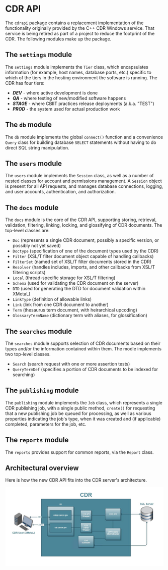# CDR API

The `cdrapi` package contains a replacement implementation of the functionality
originally provided by the C++ CDR Windows service. That service is being
retired as part of a project to reduce the footprint of the CDR. The following
modules make up the package.

## The `settings` module

The `settings` module implements the `Tier` class, which encapsulates
information (for example, host names, database ports, etc.) specific
to which of the tiers in the hosting environment the software is
running. The CDR has four tiers:

* ***DEV*** - where active development is done
* ***QA*** - where testing of new/modified software happens
* ***STAGE*** - where CBIIT practices release deployments (a.k.a. "TEST")
* ***PROD*** - the system used for actual production work

## The `db` module

The `db` module implements the global `connect()` function and a convenience
`Query` class for building database `SELECT` statements without having to
do direct SQL string manipulation.

## The `users` module

The `users` module implements the `Session` class, as well as a number of
nested classes for account and permissions management.
A `Session` object is present for all API requests, and manages database
connections, logging, and user accounts, authentication, and authorization.

## The `docs` module

The `docs` module is the core of the CDR API, supporting storing, retrieval,
validation, filtering, linking, locking, and glossifying of CDR documents.
The top-level classes are:

* `Doc` (represents a single CDR document, possibly a specific version, or
  possibly not yet saved)
* `Doctype` (specification of one of the document types used by the CDR)
* `Filter` (XSL/T filter document object capable of handling callbacks)
* `FilterSet` (named set of XSL/T filter documents stored in the CDR)
* `Resolver` (handles includes, imports, and other callbacks from XSL/T
  filtering scripts)
* `Local` (thread-specific storage for XSL/T filtering)
* `Schema` (used for validating the CDR document on the server)
* `DTD` (used for generating the DTD for document validation within XMetaL)
* `LinkType` (definition of allowable links)
* `Link` (link from one CDR document to another)
* `Term` (thesaurus term document, with heirarchical upcoding)
* `GlossaryTermName` (dictionary term with aliases, for glossification)

## The `searches` module

The `searches` module supports selection of CDR documents based on their
types and/or the information contained within them. The modle implements
two top-level classes.

* `Search` (search request with one or more assertion tests)
* `QueryTermDef` (specifies a portion of CDR documents to be indexed for
  searching)

## The `publishing` module

The `publishing` module implements the `Job` class, which represents a
single CDR publishing job, with a single public method, `create()` for
requesting that a new publishing job be queued for processing, as well
as various properties indicating the job's type, when it was created and
(if applicable) completed, parameters for the job, etc.

## The `reports` module

The `reports` provides support for common reports, via the
`Report` class.

## Architectural overview
Here is how the new CDR API fits into the CDR server's architecture.

![Overview](https://github.com/NCIOCPL/cdr-lib/raw/gauss/Python/cdrapi/CDR.jpg)

